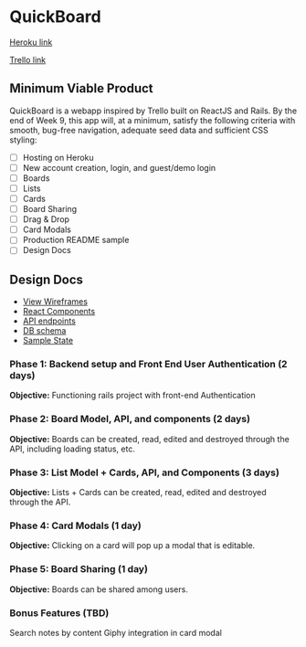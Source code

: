 # QuickBoard
[Heroku link][heroku]

[Trello link][trello]

[heroku]: https://tomodomo.herokuapp.com
[trello]: www.trello.com



## Minimum Viable Product

QuickBoard is a webapp inspired by Trello built on ReactJS and Rails. By the end of Week 9, this app will, at a minimum, satisfy the following criteria with smooth, bug-free navigation, adequate seed data and sufficient CSS styling:

- [ ] Hosting on Heroku
- [ ] New account creation, login, and guest/demo login
- [ ] Boards
- [ ] Lists
- [ ] Cards
- [ ] Board Sharing
- [ ] Drag & Drop
- [ ] Card Modals
- [ ] Production README sample
- [ ] Design Docs

## Design Docs
* [View Wireframes][wireframes]
* [React Components][components]
* [API endpoints][api-endpoints]
* [DB schema][schema]
* [Sample State][sample-state]

[wireframes]: wireframes
[components]: component-hierarchy.md
[sample-state]: sample-state.md
[api-endpoints]: api-endpoints.md
[schema]: schema.md

### Phase 1: Backend setup and Front End User Authentication (2 days)

**Objective:** Functioning rails project with front-end Authentication

### Phase 2: Board Model, API, and components (2 days)

**Objective:** Boards can be created, read, edited and destroyed through the API, including
loading status, etc.

### Phase 3: List Model + Cards, API, and Components (3 days)

**Objective:** Lists + Cards can be created, read, edited and destroyed through the API.

### Phase 4: Card Modals (1 day)

**Objective:** Clicking on a card will pop up a modal that is editable.

### Phase 5: Board Sharing (1 day)

**Objective:** Boards can be shared among users.


### Bonus Features (TBD)

 Search notes by content
 Giphy integration in card modal
